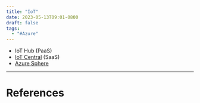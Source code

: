 ```yaml
---
title: "IoT"
date: 2023-05-13T09:01-0800
draft: false
tags: 
  - "#Azure"
---
```


- IoT Hub (PaaS)
- [IoT Central](/notes/computer/microsoft/azure/iot/iot-central) (SaaS)
- [Azure Sphere](/notes/computer/microsoft/azure/iot/azure-sphere)

---
# References
